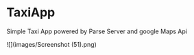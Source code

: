 # TaxiApp
Simple Taxi App powered by Parse Server and google Maps Api

![](images/Screenshot (51).png)

